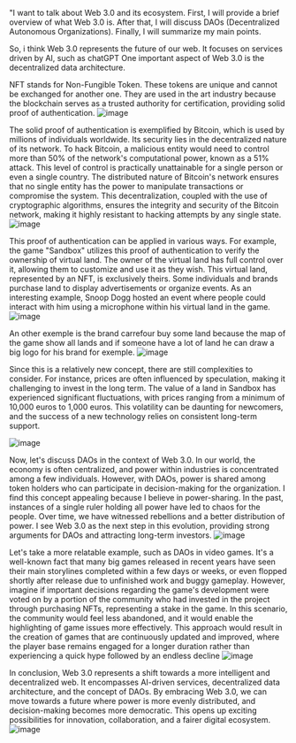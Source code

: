"I want to talk about Web 3.0 and its ecosystem. First, I will provide a brief overview of what Web 3.0 is. After that, I will discuss DAOs (Decentralized Autonomous Organizations). Finally, I will summarize my main points.

So, i think Web 3.0 represents the future of our web. It focuses on services driven by AI, such as chatGPT
One important aspect of Web 3.0 is the decentralized data architecture.

NFT stands for Non-Fungible Token. These tokens are unique and cannot be exchanged for another one. They are used in the art industry because the blockchain serves as a trusted authority for certification, providing solid proof of authentication.
![image](https://github.com/luminiefa/TI/assets/19058019/0145ee06-8459-4cce-9a69-ff89ff7bb594)

The solid proof of authentication is exemplified by Bitcoin, which is used by millions of individuals worldwide. Its security lies in the decentralized nature of its network. To hack Bitcoin, a malicious entity would need to control more than 50% of the network's computational power, known as a 51% attack. This level of control is practically unattainable for a single person or even a single country. The distributed nature of Bitcoin's network ensures that no single entity has the power to manipulate transactions or compromise the system. This decentralization, coupled with the use of cryptographic algorithms, ensures the integrity and security of the Bitcoin network, making it highly resistant to hacking attempts by any single state.
![image](https://github.com/luminiefa/TI/assets/19058019/6c1e1d70-19b7-459d-8142-586add291cf9)

This proof of authentication can be applied in various ways. For example, the game "Sandbox" utilizes this proof of authentication to verify the ownership of virtual land. The owner of the virtual land has full control over it, allowing them to customize and use it as they wish. This virtual land, represented by an NFT, is exclusively theirs. Some individuals and brands purchase land to display advertisements or organize events. As an interesting example, Snoop Dogg hosted an event where people could interact with him using a microphone within his virtual land in the game.
![image](https://github.com/luminiefa/TI/assets/19058019/beac2d47-a707-4508-9d66-1a159665ff67)

An other exemple is the brand carrefour buy some land because the map of the game show all lands and if someone have a lot of land he can draw a big logo for his brand for exemple.
![image](https://github.com/luminiefa/TI/assets/19058019/98eaa518-75d8-4c4e-bb8d-d57e481ecba7)

Since this is a relatively new concept, there are still complexities to consider. For instance, prices are often influenced by speculation, making it challenging to invest in the long term. The value of a land in Sandbox has experienced significant fluctuations, with prices ranging from a minimum of 10,000 euros to 1,000 euros. This volatility can be daunting for newcomers, and the success of a new technology relies on consistent long-term support.

![image](https://github.com/luminiefa/TI/assets/19058019/742ceb52-044a-4d6c-9fdb-54977175ed10)

Now, let's discuss DAOs in the context of Web 3.0. In our world, the economy is often centralized, and power within industries is concentrated among a few individuals. However, with DAOs, power is shared among token holders who can participate in decision-making for the organization. I find this concept appealing because I believe in power-sharing. In the past, instances of a single ruler holding all power have led to chaos for the people. Over time, we have witnessed rebellions and a better distribution of power. I see Web 3.0 as the next step in this evolution, providing strong arguments for DAOs and attracting long-term investors.
![image](https://github.com/luminiefa/TI/assets/19058019/774e271a-24de-4797-98b9-79c7e3bc323d)

Let's take a more relatable example, such as DAOs in video games. It's a well-known fact that many big games released in recent years have seen their main storylines completed within a few days or weeks, or even flopped shortly after release due to unfinished work and buggy gameplay. However, imagine if important decisions regarding the game's development were voted on by a portion of the community who had invested in the project through purchasing NFTs, representing a stake in the game. In this scenario, the community would feel less abandoned, and it would enable the highlighting of game issues more effectively. This approach would result in the creation of games that are continuously updated and improved, where the player base remains engaged for a longer duration rather than experiencing a quick hype followed by an endless decline
![image](https://github.com/luminiefa/TI/assets/19058019/663340ad-1307-4c76-88e0-d854235f505a)

In conclusion, Web 3.0 represents a shift towards a more intelligent and decentralized web. It encompasses AI-driven services, decentralized data architecture, and the concept of DAOs. By embracing Web 3.0, we can move towards a future where power is more evenly distributed, and decision-making becomes more democratic. This opens up exciting possibilities for innovation, collaboration, and a fairer digital ecosystem.
![image](https://github.com/luminiefa/TI/assets/19058019/27c8a9e7-7655-4494-a4fc-4fe7c39d6adc)

